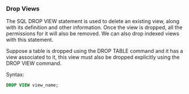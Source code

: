 ### Drop Views

The SQL DROP VIEW statement is used to delete an existing view, along with its definition and other information. Once the view is dropped, all the permissions for it will also be removed. We can also drop indexed views with this statement.

Suppose a table is dropped using the DROP TABLE command and it has a view associated to it, this view must also be dropped explicitly using the DROP VIEW command.

Syntax:
```sql
DROP VIEW view_name;
```

